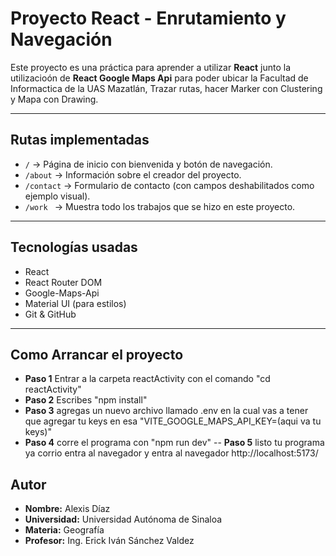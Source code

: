 #  Proyecto React - Enrutamiento y Navegación

Este proyecto es una práctica para aprender a utilizar **React** junto la utilizacioón de **React Google Maps Api** para poder ubicar la Facultad de Informactica de la UAS Mazatlán, Trazar rutas, hacer Marker con Clustering y Mapa con Drawing.

---

## Rutas implementadas

- `/` -> Página de inicio con bienvenida y botón de navegación.
- `/about` -> Información sobre el creador del proyecto.
- `/contact` -> Formulario de contacto (con campos deshabilitados como ejemplo visual).
- `/work ` -> Muestra todo los trabajos que se hizo en este proyecto.
---

## Tecnologías usadas

- React
- React Router DOM
- Google-Maps-Api
- Material UI (para estilos)
- Git & GitHub

---

## Como Arrancar el proyecto
- **Paso 1** Entrar a la carpeta reactActivity con el comando "cd reactActivity"
- **Paso 2** Escribes "npm install"
- **Paso 3** agregas un nuevo archivo llamado .env en la cual vas a tener que agregar tu keys en esa "VITE_GOOGLE_MAPS_API_KEY=(aqui va tu keys)"
- **Paso 4** corre el programa con "npm run dev"
-- **Paso 5** listo tu programa ya corrio entra al navegador y entra al navegador http://localhost:5173/

##  Autor

- **Nombre:** Alexis Díaz  
- **Universidad:** Universidad Autónoma de Sinaloa  
- **Materia:** Geografía  
- **Profesor:** Ing. Erick Iván Sánchez Valdez  

